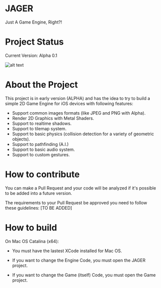 # JAGER
Just A Game Engine, Right?!

# Project Status

Current Version: Alpha 0.1

![alt text](https://ci.appveyor.com/api/projects/status/32r7s2skrgm9ubva?svg=true)

# About the Project

This project is in early version (ALPHA) and has the idea to try to build a simple 2D Game Engine for iOS devices with following features:

* Support common images formats (like JPEG and PNG with Alpha).
* Render 2D Graphics with Metal Shaders.
* Support to realtime shadows.
* Support to tilemap system.
* Support to basic physics (collision detection for a variety of geometric objects).
* Support to pathfinding (A.I.)
* Support to basic audio system.
* Support to custom gestures.

# How to contribute

You can make a Pull Request and your code will be analyzed if it's possible to be added into a future version.

The requirements to your Pull Request be approved you need to follow these guidelines: [TO BE ADDED]


# How to build

On Mac OS Catalina (x64):

* You must have the lastest XCode installed for Mac OS.

* If you want to change the Engine Code, you must open the JAGER project.

* If you want to change the Game (itself) Code, you must open the Game project.
